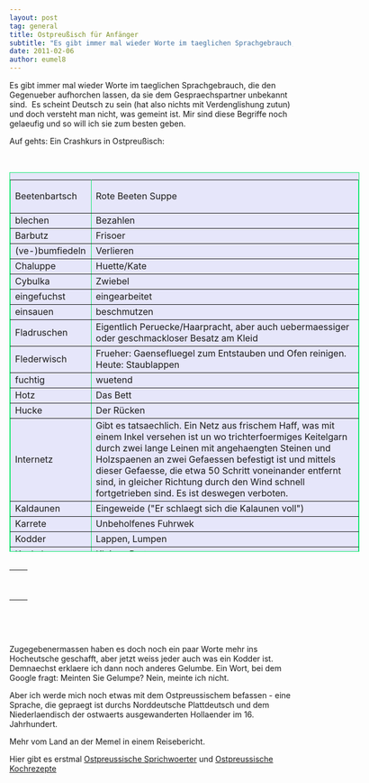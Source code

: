 ```yaml
---
layout: post
tag: general
title: Ostpreußisch für Anfänger
subtitle: "Es gibt immer mal wieder Worte im taeglichen Sprachgebrauch, die den Gegenueber aufhorchen lassen, da sie dem Gespraechspartner unbekannt sind.  Es scheint Deutsch zu sein (hat also nichts mit Verdenglishung zutun) und doch versteht man nicht, was ge&hellip;"
date: 2011-02-06
author: eumel8
---
```


<p>Es gibt immer mal wieder Worte im taeglichen Sprachgebrauch, die den Gegenueber aufhorchen lassen, da sie dem Gespraechspartner unbekannt sind.  Es scheint Deutsch zu sein (hat also nichts mit Verdenglishung zutun) und doch versteht man nicht, was gemeint ist. Mir sind diese Begriffe noch gelaeufig und so will ich sie zum besten geben.</p>
<p>Auf gehts: Ein Crashkurs in Ostpreußisch:</p>
<br/>
<table style="border: 1px solid #17e873; background-color: #e6e6fa; width: 622px; height: 673px;" border="1" cellspacing="10" cellpadding="10" frame="border" rules="all" align="center">
<caption></caption> 
<tbody>
<tr style="background-color: #e6e6fa;">
<td style="background-color: #e6e6fa;">Beetenbartsch<br /></td>
<td style="background-color: #e6e6fa;">
<p>Rote Beeten Suppe</p>
</td>
</tr>
<tr>
<td>blechen<br /></td>
<td>Bezahlen<br /></td>
</tr>
<tr>
<td>Barbutz<br /></td>
<td>Frisoer<br /></td>
</tr>
<tr>
<td>(ve-)bumfiedeln<br /></td>
<td>Verlieren<br /></td>
</tr>
<tr>
<td>Chaluppe<br /></td>
<td>Huette/Kate<br /></td>
</tr>
<tr>
<td>Cybulka</td>
<td>Zwiebel</td>
</tr>
<tr>
<td>eingefuchst</td>
<td>eingearbeitet</td>
</tr>
<tr>
<td>einsauen</td>
<td>beschmutzen</td>
</tr>
<tr>
<td>Fladruschen</td>
<td>Eigentlich Peruecke/Haarpracht, aber auch uebermaessiger oder geschmackloser Besatz am Kleid</td>
</tr>
<tr>
<td>Flederwisch</td>
<td>Frueher: Gaensefluegel zum Entstauben und Ofen reinigen. Heute: Staublappen</td>
</tr>
<tr>
<td>fuchtig</td>
<td>wuetend</td>
</tr>
<tr>
<td>Hotz</td>
<td>Das Bett</td>
</tr>
<tr>
<td>Hucke<br /></td>
<td><span>Der Rücken<br /></span></td>
</tr>
<tr>
<td>Internetz<br /></td>
<td>Gibt es tatsaechlich. Ein Netz aus frischem Haff, was mit einem Inkel versehen ist un wo trichterfoermiges Keitelgarn durch zwei lange Leinen mit angehaengten Steinen und Holzspaenen an zwei Gefaessen befestigt ist und mittels dieser Gefaesse, die etwa 50 Schritt voneinander entfernt sind, in gleicher Richtung durch den Wind schnell fortgetrieben sind. Es ist deswegen verboten. <br /></td>
</tr>
<tr>
<td>Kaldaunen<br /></td>
<td>Eingeweide ("Er schlaegt sich die Kalaunen voll")<br /></td>
</tr>
<tr>
<td>Karrete<br /></td>
<td>Unbeholfenes Fuhrwek<br /></td>
</tr>
<tr>
<td>Kodder<br /></td>
<td>Lappen, Lumpen<br /></td>
</tr>
<tr>
<td>Kuckel<br /></td>
<td>Kleines Brot<br /></td>
</tr>
<tr>
<td>Kuddelmuddel<br /></td>
<td>Durcheinander<br /></td>
</tr>
<tr>
<td>Kuttelflecke<br /></td>
<td>Zerschnittene Eingeweide und Magen.<br /></td>
</tr>
<tr>
<td>Labommel<br /></td>
<td>Halbstarker<br /></td>
</tr>
<tr>
<td>Lorbass<br /></td>
<td>Taugenichts, Rumtreiber, Lausejunge<br /></td>
</tr>
<tr>
<td>Lucht<br /></td>
<td>Dachboden<br /></td>
</tr>
<tr>
<td>Mucksch<br /></td>
<td>Eigensinnig.<br /></td>
</tr>
<tr>
<td>Okel<br /></td>
<td>Ecken und Winkel im Dachboden<br /></td>
</tr>
<tr>
<td>Pladdern<br /></td>
<td>Regnen<br /></td>
</tr>
<tr>
<td>Schnodder<br /></td>
<td>Nasenschleim<br /></td>
</tr>
<tr>
<td>(nicht) verknusen</td>
<td>(jemanden nicht) vertragen</td>
</tr>
</tbody>
</table>
<table border="0" align="left">
<tbody>
<tr>
<td><br /></td>
<td><br /></td>
</tr>
<tr>
<td><br /></td>
<td><br /></td>
</tr>
</tbody>
</table>
<p> </p>
<p> </p>
<p>Zugegebenermassen haben es doch noch ein paar Worte mehr ins Hocheutsche geschafft, aber jetzt weiss jeder auch was ein Kodder ist. Demnaechst erklaere ich dann noch anderes Gelumbe. Ein Wort, bei dem Google fragt: Meinten Sie Gelumpe? Nein, meinte ich nicht.</p>
<p>Aber ich werde mich noch etwas mit dem Ostpreussischem befassen - eine Sprache, die gepraegt ist durchs Norddeutsche Plattdeutsch und dem Niederlaendisch der ostwaerts ausgewanderten Hollaender im 16. Jahrhundert.</p>
<p>Mehr vom Land an der Memel in einem Reisebericht.</p>
<p>Hier gibt es erstmal <a href="http://www.eumel.de/index.php/Table/Ostpreussische-Sprichwoerter/" target="_blank">Ostpreussische Sprichwoerter</a> und <a href="http://www.eumel.de/index.php/Table/Eumel/" target="_blank">Ostpreussische Kochrezepte</a></p>
